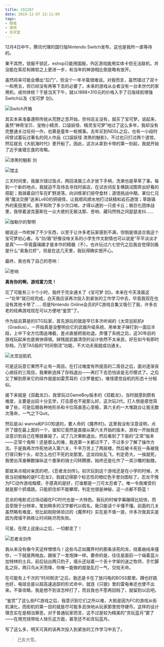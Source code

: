 ```yaml
---
title: 191207
date: 2019-12-07 22:11:09
tags:
- 随笔
- 游戏
- 任天堂
---
```

12月4日中午，腾讯代理的国行版Nintendo Switch发布，这也是我所一直等待的。

果不其然，锁服不锁区，eshop只能用国服，外区游戏能用实体卡但无法联机，并没能在索尼和微软之上更进一步，和当年的神游相比倒是略有放开。

虽然将来可能会爆出“后门”，但没个一年半载很难说。对我而言，虽然错过了双十一和黑五，但已经没有再等下去的必要了。未来的游戏从业者没有一台本世代的家用机，成何体统？于是当天下午，就以1888+310元的价格入手了日版续航增强Switch以及《宝可梦 剑》。

![Switch开箱](http://storage.live.com/items/3550ADEE9AFF19FD!99528:/M2IrfnixCdL4TRj.jpg?authkey=AIbyrqnS5z58phc)

其实本来准备遵照传统从荒野之息开始，奈何店主没有，就买了宝可梦。说起来，虽然“神奇宝贝、宠物小精灵、口袋妖怪、精灵宝可梦”地过了这么多年，我却没有完整通关过任何一作，也算是童年一桩憾事。去年买到NDSL之后，也有一小段时间曾试着玩过著名的同人作品《口袋妖怪 漆黑的魅影》，不过也只打过两个道馆，然后就去《大航海时代》里开船了。因此，这次从拿到卡带的第一刻起，我就开始了近乎废寝忘食的攻略。

![漆黑的魅影 剑](http://storage.live.com/items/3550ADEE9AFF19FD!99527:/qnLSlNHK9fYB1Jj.jpg?authkey=AIbyrqnS5z58phc)

<!-- more -->

![馆主](http://storage.live.com/items/3550ADEE9AFF19FD!99529:/dI5v27siMfJt6Uz.jpg?authkey=AIbyrqnS5z58phc)

三天时间里，我屡次错过饭点，两回凌晨三点才放下手柄，洗漱也是草草了事。每到一个新的地点，我就迫不及待去寻找时装店，在试衣间反复横跳试图弄出好看的搭配；我骑着自行车在旷野游荡，向训练家们掠夺食材；道馆挑战中期，某位仁兄用“魔法交换”送来Lv60的铜镜怪，让我顺风顺水地打过妖精和岩石道馆；草路镇外的麦田里间，我不知吹了多少次口哨，才得以遇到一只皮卡丘；极巨化团体战里，我带着波克基斯在一众大佬的无极汰那、苍响、藏玛然特之间瑟瑟发抖……

![伽勒尔的黎明](http://storage.live.com/items/3550ADEE9AFF19FD!99530:/NITFwGcpgqt8YOl.jpg?authkey=AIbyrqnS5z58phc)

据说这一作砍掉了不少东西，以至于让许多老玩家感到不满，但倒是很适合我这个宝可梦初心者。与“剑/盾”好像没啥关系的小学生作文剧情也可以说是“平平淡淡才是真”——毕竟露璃娜才是本作的精髓（不）。也许玩过六七世代之后我会觉得剑盾是什么“臭鱼烂虾”，但是在这几天里，我玩得确实很开心。

最终，我也有了自己的苍响：

![苍响](http://storage.live.com/items/3550ADEE9AFF19FD!99531:/IZCwoyAxi4R8ua7.jpg?authkey=AIbyrqnS5z58phc)

**真有你的啊，游戏富力克！**

花了可能有三十个小时，我终于完全通关了《宝可梦 剑》。本来在今天凌晨这一“壮举”就已经完成，白天我应该再次投入到紧张的工作学习中去，毕竟我现在也没有其他卡带了……但是Nintendo Online会员的FC游戏合集又吸引了我，许多古老的经典游戏现在可以方便地“鉴赏”了。

作为姑且算是的STG玩家，首先游玩的就是早已多次听闻的《太空巡航机》（Gradius）。一开始真是没整明白它的武器升级系统，用单发子弹打到一面后半段，上中下全方位围追堵截，差点直接把我劝退。弄懂了系统之后，这30年前的游戏玩起来也是爽快得很。掉残就武器清空的设计依然不太亲民，好在如今有即时存档，乃至TAS般的“时间倒流”功能，不大功夫我就成功通关。

![太空巡航机](http://storage.live.com/items/3550ADEE9AFF19FD!99532:/xj4VoHQew68MtEd.jpg?authkey=AIbyrqnS5z58phc)

可是这玩意它果然不止有一周目。在打过难度有所提高的二周目之后，面对逐渐丧心病狂的三周目，我果断选择了存档退出——再打下去恐怕该是无尽模式了。之后又了解到原来它的续作就是如雷贯耳的《沙罗曼蛇》，难怪感觉自机的形态十分相似。

接下来就是《双截龙2》，我曾玩过GameBoy版本的《双截龙》，当时就感到颇有难度，主要是出招十分玄学，打击感也不是那么好。这次玩2代，打人倒是感觉简单了些，可是后期各种地形杀和卡位简直恶心至极，第六关的一大堆跳台让我无数次落命，一气之下Quit。

然后是从i wanna和FGO知道的，要人命的《魔界村》。这里我没有注意说明，点开了摆在最上面的一个，谁知它竟然是直接从第六关开始的版本，游戏一开始我还没意识到自己在哪就暴毙了。试了几次果断退出，然后看到了下面的“正常”版本——正常个鬼啊！还是那么的难，我连第一关都过不了，不过多少了解了操作方法。于是我再次作死地进入第六关，千辛万苦上了两层楼，然后被卡死在一条被我打得只剩个头，却怎么也打不死的龙那里。这龙四处乱飞，判定奇大，一挨就死，我使出浑身解数操纵这个愚笨的骑士闪转腾挪，始终还是化作了一具沙雕的骷髅。

那就来点相对亲民的吧，《忍者龙剑传》。初次玩到这个游戏还是在小学的时候，大抵当初接触的是FC忍龙2，我就记得那个标志性的橙红色手里剑图标了。忍龙不愧为FC动作游戏楷模，手感真的是好，打谁都是一刀可太忍者了。唯一令我难受的就是那个抓墙跳，只能抓住却不能攀爬，判定也很是神秘，这一点都不蔚蓝！

忍龙的电影式过场动画在FC时代也是一大特色。我玩的时候字幕蹦得比较快，而且受限于分辨率，笔划稍多的汉字都代以假名，我只能读个半懂不懂。前面的几关虽然略有难度，但比起刚刚体验过的《魔界村》实在是不值一提，许多次我其实是因为爬墙不熟练让时间耗尽而失败。

可是，在爬上这座山之后，一切都变了！

![忍者龙剑传](http://storage.live.com/items/3550ADEE9AFF19FD!99533:/EomCKcdkyxGagJ2.jpg?authkey=AIbyrqnS5z58phc)

我从来没有像今天这样憎恨鸟！这些鸟正如魔界村的那条该死的龙，绕着曲线来撞你，一下就是两格血，跟挨了一发炮弹一样。要命的是，往往是面前一个端着蓝火加特林的士兵，前后钻出两只豹子，墙头还站着一个丢十字架的迷之牧师，手忙脚乱之际，两只鸟从天而降，你唯一能做的就是乱打一气，交给天命。

在可能有上千次的“时间倒流”之后，我还是卡在了放闪电的BOSS那里。蹲也好跳也好，电球总是以超高速追踪的形式命中，就连《只狼》里的雷电奉还也使不出来。不查攻略，我是想不到该怎样打了，而且我也不愿再回档了，就留到以后吧。

“鉴赏”了这么些FC游戏之后，我意识到它们之所以难，大抵是因为FC的游戏从街机演化，而街机的第一目的就是尽可能多且快地从玩家那里抢夺硬币。这样的设计理念实在是相当罪恶，对于普通玩家而言，这不过是较为精美的“贪玩蓝月”罢了——在用充钱带给人快乐这方面，甚至还不如贪玩蓝月。

写了这么多，明天可真的该再次投入到紧张的工作学习中去了。

> 己亥大雪。
